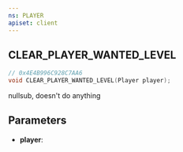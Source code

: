 ```yaml
---
ns: PLAYER
apiset: client
---
```

## CLEAR_PLAYER_WANTED_LEVEL

```c
// 0x4E4B996C928C7AA6
void CLEAR_PLAYER_WANTED_LEVEL(Player player);
```

nullsub, doesn't do anything

## Parameters
* **player**: